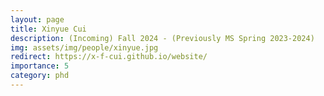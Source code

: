 ```yaml
---
layout: page
title: Xinyue Cui
description: (Incoming) Fall 2024 - (Previously MS Spring 2023-2024)
img: assets/img/people/xinyue.jpg
redirect: https://x-f-cui.github.io/website/
importance: 5
category: phd
---
```

